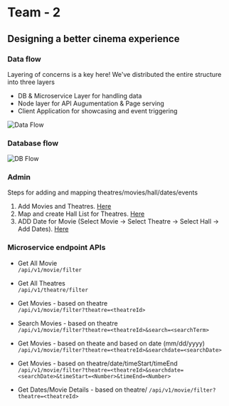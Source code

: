 # Team - 2 

## Designing a better cinema experience

### Data flow
Layering of concerns is a key here!
We've distributed the entire structure into three layers
- DB & Microservice Layer for handling data
- Node layer for API Augumentation & Page serving
- Client Application for showcasing and event triggering

![Data Flow](https://github.com/XT-training/case-studies/blob/team-2/docs/data-flow.png)

### Database flow
![DB Flow](https://github.com/XT-training/case-studies/blob/team-2/docs/db-flow.jpg)

### Admin
Steps for adding and mapping theatres/movies/hall/dates/events
1. Add Movies and Theatres. [Here](https://github.com/XT-training/case-studies/blob/team-2/admin/movie-theatre.html)
2. Map and create Hall List for Theatres. [Here](https://github.com/XT-training/case-studies/blob/team-2/admin/hall.html) 
3. ADD Date for Movie (Select Movie -> Select Theatre -> Select Hall -> Add Dates). [Here](https://github.com/XT-training/case-studies/blob/team-2/admin/date.html)

### Microservice endpoint APIs

- Get All Movie  
`/api/v1/movie/filter`

- Get All Theatres  
`/api/v1/theatre/filter`

- Get Movies - based on theatre  
`/api/v1/movie/filter?theatre=<theatreId>`

- Search Movies - based on theatre  
`/api/v1/movie/filter?theatre=<theatreId>&search=<searchTerm>`

- Get Movies - based on theate and based on date (mm/dd/yyyy)  
`/api/v1/movie/filter?theatre=<theatreId>&searchdate=<searchDate>`

- Get Movies - based on theatre/date/timeStart/timeEnd
`/api/v1/movie/filter?theatre=<theatreId>&searchdate=<searchDate>&timeStart=<Number>&timeEnd=<Number>`

- Get Dates/Movie Details - based on theatre/
`/api/v1/movie/filter?theatre=<theatreId>`
